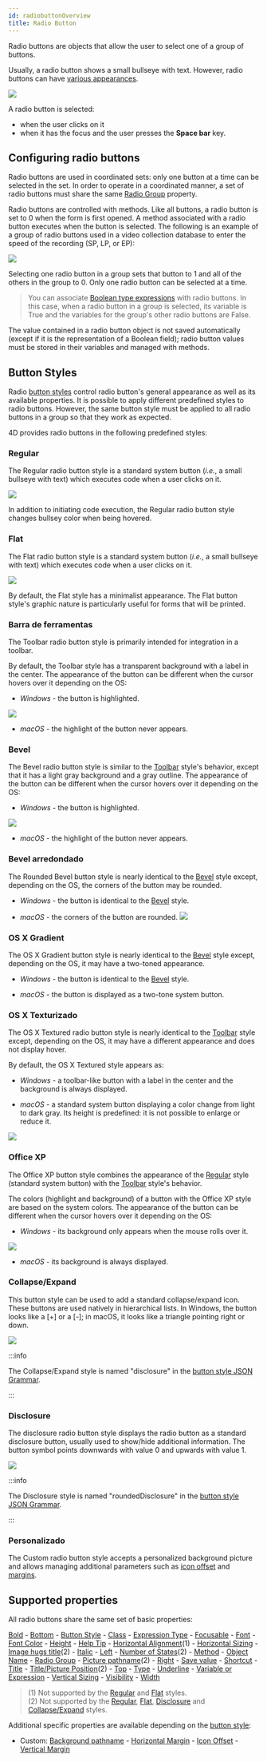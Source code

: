 ```yaml
---
id: radiobuttonOverview
title: Radio Button
---
```


Radio buttons are objects that allow the user to select one of a group of buttons.

Usually, a radio button shows a small bullseye with text. However, radio buttons can have [various appearances](#button-styles).

![](../assets/en/FormObjects/radio1.png)

A radio button is selected:
- when the user clicks on it
- when it has the focus and the user presses the **Space bar** key.



## Configuring radio buttons

Radio buttons are used in coordinated sets: only one button at a time can be selected in the set. In order to operate in a coordinated manner, a set of radio buttons must share the same [Radio Group](properties_Object.md#radio-group) property.

Radio buttons are controlled with methods. Like all buttons, a radio button is set to 0 when the form is first opened. A method associated with a radio button executes when the button is selected. The following is an example of a group of radio buttons used in a video collection database to enter the speed of the recording (SP, LP, or EP):

![](../assets/en/FormObjects/radio2.png)

Selecting one radio button in a group sets that button to 1 and all of the others in the group to 0. Only one radio button can be selected at a time.
> You can associate [Boolean type expressions](properties_Object.md#variable-or-expression) with radio buttons. In this case, when a radio button in a group is selected, its variable is True and the variables for the group's other radio buttons are False.

The value contained in a radio button object is not saved automatically (except if it is the representation of a Boolean field); radio button values must be stored in their variables and managed with methods.




## Button Styles

Radio [button styles](properties_TextAndPicture.md#button-style) control radio button's general appearance as well as its available properties. It is possible to apply different predefined styles to radio buttons. However, the same button style must be applied to all radio buttons in a group so that they work as expected.

4D provides radio buttons in the following predefined styles:


### Regular

The Regular radio button style is a standard system button (*i.e.*, a small bullseye with text) which executes code when a user clicks on it.

![](../assets/en/FormObjects/radio_regular.png)

In addition to initiating code execution, the Regular radio button style changes bullsey color when being hovered.


### Flat

The Flat radio button style is a standard system button (*i.e.*, a small bullseye with text) which executes code when a user clicks on it.

![](../assets/en/FormObjects/radio_flat.png)

By default, the Flat style has a minimalist appearance. The Flat button style's graphic nature is particularly useful for forms that will be printed.


### Barra de ferramentas

The Toolbar radio button style is primarily intended for integration in a toolbar.

By default, the Toolbar style has a transparent background with a label in the center. The appearance of the button can be different when the cursor hovers over it depending on the OS:

 - *Windows* - the button is highlighted.

![](../assets/en/FormObjects/radio_toolbar.png)

 - *macOS* - the highlight of the button never appears.



### Bevel

The Bevel radio button style is similar to the [Toolbar](#toolbar) style's behavior, except that it has a light gray background and a gray outline. The appearance of the button can be different when the cursor hovers over it depending on the OS:

 - *Windows* - the button is highlighted.

  ![](../assets/en/FormObjects/radio_bevel.png)

 - *macOS* - the highlight of the button never appears.


### Bevel arredondado

The Rounded Bevel button style is nearly identical to the [Bevel](#bevel) style except, depending on the OS, the corners of the button may be rounded.

 - *Windows* - the button is identical to the [Bevel](#bevel) style.

 - *macOS* - the corners of the button are rounded. ![](../assets/en/FormObjects/roundedBevel.png)


### OS X Gradient

The OS X Gradient button style is nearly identical to the [Bevel](#bevel) style except, depending on the OS, it may have a two-toned appearance.

 - *Windows* - the button is identical to the [Bevel](#bevel) style.

 - *macOS* - the button is displayed as a two-tone system button.



### OS X Texturizado

The OS X Textured radio button style is nearly identical to the [Toolbar](#toolbar) style except, depending on the OS, it may have a different appearance and does not display hover.

By default, the OS X Textured style appears as:

 - *Windows* - a toolbar-like button with a label in the center and the background is always displayed.

 - *macOS* - a standard system button displaying a color change from light to dark gray. Its height is predefined: it is not possible to enlarge or reduce it.

  ![](../assets/en/FormObjects/OSXTextured.png)



### Office XP

The Office XP button style combines the appearance of the [Regular](#regular) style (standard system button) with the [Toolbar](#toolbar) style's behavior.

The colors (highlight and background) of a button with the Office XP style are based on the system colors. The appearance of the button can be different when the cursor hovers over it depending on the OS:

 - *Windows* - its background only appears when the mouse rolls over it.

  ![](../assets/en/FormObjects/radio_xp.png)

 - *macOS* - its background is always displayed.



### Collapse/Expand

This button style can be used to add a standard collapse/expand icon. These buttons are used natively in hierarchical lists. In Windows, the button looks like a [+] or a [-]; in macOS, it looks like a triangle pointing right or down.

![](../assets/en/FormObjects/checkbox_collapse.png)

:::info

The Collapse/Expand style is named "disclosure" in the [button style JSON Grammar](properties_TextAndPicture.md#button-style).

:::


### Disclosure

The disclosure radio button style displays the radio button as a standard disclosure button, usually used to show/hide additional information. The button symbol points downwards with value 0 and upwards with value 1.

![](../assets/en/FormObjects/checkbox_disclosure.png)

:::info

The Disclosure style is named "roundedDisclosure" in the [button style JSON Grammar](properties_TextAndPicture.md#button-style).

:::


### Personalizado

The Custom radio button style accepts a personalized background picture and allows managing additional parameters such as [icon offset](properties_TextAndPicture.md#icon-offset) and [margins](properties_TextAndPicture.md#horizontalMargin).


## Supported properties

All radio buttons share the same set of basic properties:

[Bold](properties_Text.md#bold) - [Bottom](properties_CoordinatesAndSizing.md#bottom) - [Button Style](properties_TextAndPicture.md#button-style) - [Class](properties_Object.md#css-class) - [Expression Type](properties_Object.md#expression-type) - [Focusable](properties_Entry.md#focusable) - [Font](properties_Text.md#font) - [Font Color](properties_Text.md#font-color) - [Height](properties_CoordinatesAndSizing.md#height) - [Help Tip](properties_Help.md#help-tip) - [Horizontal Alignment](properties_Text.md#horizontal-alignment)(1) - [Horizontal Sizing](properties_ResizingOptions.md#horizontal-sizing) - [Image hugs title](properties_TextAndPicture.md#image-hugs-title)(2) - [Italic](properties_Text.md#italic) - [Left](properties_CoordinatesAndSizing.md#left) - [Number of States](properties_TextAndPicture.md#number-of-states)(2) - [Method](properties_Action.md#method) - [Object Name](properties_Object.md#object-name) - [Radio Group](properties_Object.md#radio-group) - [Picture pathname](properties_TextAndPicture.md#picture-pathname)(2) - [Right](properties_CoordinatesAndSizing.md#right) - [Save value](properties_Object.md#save-value) - [Shortcut](properties_Entry.md#shortcut) - [Title](properties_Object.md#title) - [Title/Picture Position](properties_TextAndPicture.md#title-picture-position)(2) - [Top](properties_CoordinatesAndSizing.md#top) - [Type](properties_Object.md#type) - [Underline](properties_Text.md#underline) - [Variable or Expression](properties_Object.md#variable-or-expression) - [Vertical Sizing](properties_ResizingOptions.md#vertical-sizing) - [Visibility](properties_Display.md#visibility) - [Width](properties_CoordinatesAndSizing.md#width)

> (1) Not supported by the [Regular](#regular) and [Flat](#flat) styles.<br/> (2) Not supported by the [Regular](#regular), [Flat](#flat), [Disclosure](#disclosure) and [Collapse/Expand](#collapseexpand) styles.

Additional specific properties are available depending on the [button style](#button-styles):

- Custom: [Background pathname](properties_TextAndPicture.md#backgroundPathname) - [Horizontal Margin](properties_TextAndPicture.md#horizontalMargin) - [Icon Offset](properties_TextAndPicture.md#icon-offset) - [Vertical Margin](properties_TextAndPicture.md#verticalMargin)